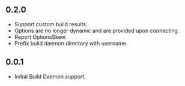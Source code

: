 ## 0.2.0

- Support custom build results.
- Options are no longer dynamic and are provided upon connecting.
- Report OptionsSkew.
- Prefix build daemon directory with username.

## 0.0.1

- Initial Build Daemon support.
